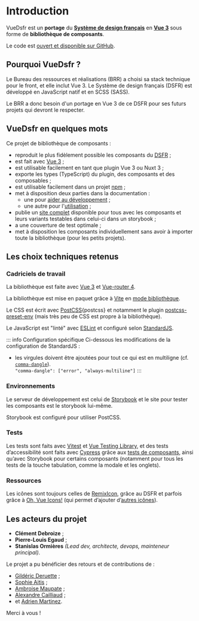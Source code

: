 # Introduction

VueDsfr est un **portage** du **[Système de design français][dsfr]**
en **[Vue 3][vue3]** sous forme de **bibliothèque de composants**.

Le code est [ouvert et disponible sur GitHub][github-vue-dsfr].

## Pourquoi VueDsfr ?

Le Bureau des ressources et réalisations (BRR) a choisi sa stack technique pour le front, et elle inclut
Vue 3. Le Système de design français (DSFR) est développé en JavaScript natif et en SCSS (SASS).

Le BRR a donc besoin d'un portage en Vue 3 de ce DSFR pour ses futurs projets qui devront le respecter.

## VueDsfr en quelques mots

Ce projet de bibliothèque de composants :

- reproduit le plus fidèlement possible les composants du [DSFR][dsfr] ;
- est fait avec [Vue 3][vue3] ;
- est utilisable facilement en tant que plugin Vue 3 ou Nuxt 3 ;
- exporte les types (TypeScript) du plugin, des composants et des composables ;
- est utilisable facilement dans un projet [npm][vue-dsfr-npm] ;
- met à disposition deux parties dans la documentation :
  - une pour [aider au développement](/?path=/story/docs-3-guide-du-développeur--page) ;
  - une autre pour l'[utilisation](/?path=/story/docs-2-guide-d-utilisation--page) ;
- publie un [site complet][vue-dsfr] disponible pour tous avec les composants et leurs variants testables dans celui-ci dans un storybook ;
- a une couverture de test optimale ;
- met à disposition les composants individuellement sans avoir à importer toute la bibliothèque (pour les petits projets).

## Les choix techniques retenus

### Cadriciels de travail

La bibliothèque est faite avec [Vue 3][vue3] et [Vue-router 4][vue-router].

La bibliothèque est mise en paquet grâce à [Vite][vite] en [mode bibliothèque][vite-library-mode].

Le CSS est écrit avec [PostCSS]{postcss} et notamment le plugin [postcss-preset-env][postcss-preset-env] (mais très peu de CSS est propre à la bibliothèque).

Le JavaScript est "linté" avec [ESLint][eslint] et configuré selon [StandardJS][standard-js].

::: info Configuration spécifique
Ci-dessous les modifications de la configuration de StandardJS :

- les virgules doivent être ajoutées pour tout ce qui est en multiligne (cf. [`comma-dangle`][eslint-comma-dangle]).\
`"comma-dangle": ["error", "always-multiline"]`
:::

### Environnements

Le serveur de développement est celui de [Storybook][storybook] et le site pour tester les composants est le storybook lui-même.

Storybook est configuré pour utiliser PostCSS.

### Tests

Les tests sont faits avec [Vitest][vitest] et [Vue Testing Library][vue-testing-library], et des tests d’accessibilité sont faits avec [Cypress][cypress] grâce aux [tests de composants][cypress-component-testing], ainsi qu’avec Storybook pour certains composants (notamment pour tous les tests de la touche tabulation, comme la modale et les onglets).

### Ressources

Les icônes sont toujours celles de [RemixIcon][remixicon], grâce au DSFR et parfois grâce à [Oh, Vue Icons!][oh-vue-icons] (qui permet d’ajouter d’[autres icônes](/?path=/story/fondamentaux-4-1-icônes-personnalisées--page)).

## Les acteurs du projet

- **Clément Debroize** ;
- **Pierre-Louis Egaud** ;
- **Stanislas Ormières** *(Lead dev, architecte, devops, mainteneur principal)*.

Le projet a pu bénéficier des retours et de contributions de :

- [Gildéric Deruette][github-user-gideruette] ;
- [Sophie Aitis][github-user-sophieaitis] ;
- [Ambroise Maupate][github-user-ambroisemaupate] ;
- [Alexandre Cailliaud][github-user-cailliaud] ;
- et [Adrien Martinez][github-user-adrylen].

Merci à vous !


<!-- Variables -->

[github-user-adrylen]: https://github.com/adrylen
[github-user-ambroisemaupate]: https://github.com/ambroisemaupate
[github-user-cailliaud]: https://github.com/cailliaud
[github-user-gideruette]: https://github.com/gideruette
[github-user-sophieaitis]: https://github.com/sophieaitis
[github-vue-dsfr]: https://github.com/dnum-mi/vue-dsfr/

[dsfr]: https://www.systeme-de-design.gouv.fr/
[vue-dsfr]: https://vue-dsfr.netlify.app/
[vue-dsfr-npm]: https://www.npmjs.com/package/@gouvminint/vue-dsfr/

[cypress]: https://www.cypress.io/
[cypress-component-testing]: https://docs.cypress.io/guides/component-testing/introduction
[eslint]: https://eslint.org/
[eslint-comma-dangle]: https://eslint.org/docs/rules/comma-dangle#options
[oh-vue-icons]: https://github.com/Renovamen/oh-vue-icons/
[postcss]: https://postcss.org/
[postcss-preset-env]: https://preset-env.cssdb.org/
[remixicon]: https://remixicon.com/
[standard-js]: https://standardjs.org/
[storybook]: https://storybook.js.org/
[vite]: https://vitejs.dev/
[vite-library-mode]: https://vitejs.dev/guide/build.html#library-mode
[vitest]: https://vitest.dev/
[vue3]: https://v3.vuejs.org/
[vue-router]: https://router.vuejs.org/
[vue-testing-library]: https://testing-library.com/docs/vue-testing-library/intro/
